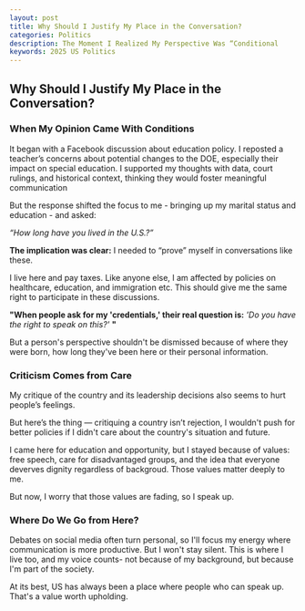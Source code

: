 ```yaml
---
layout: post
title: Why Should I Justify My Place in the Conversation?
categories: Politics
description: The Moment I Realized My Perspective Was “Conditional
keywords: 2025 US Politics
---
```

## Why Should I Justify My Place in the Conversation?

### When My Opinion Came With Conditions
It began with a Facebook discussion about education policy. I reposted a teacher’s concerns about potential changes to the DOE, especially their impact on special education. I supported my thoughts with data, court rulings, and historical context, thinking they would foster meaningful communication

But the response shifted the focus to me - bringing up my marital status and education - and asked:

*“How long have you lived in the U.S.?”*

**The implication was clear:** I needed to “prove” myself in conversations like these.

I live here and pay taxes. Like anyone else, I am affected by policies on healthcare, education, and immigration etc. This should give me the same right to participate in these discussions. 

**"When people ask for my 'credentials,' their real question is:**  *'Do you have the right to speak on this?'* **"**

But a person's perspective shouldn't be dismissed because of where they were born, how long they've been here or their personal information.

### Criticism Comes from Care
My critique of the country and its leadership decisions also seems to hurt people’s feelings.

But here’s the thing — critiquing a country isn’t rejection, I wouldn't push for better policies if I didn't care about the country's situation and future.

I came here for education and opportunity,  but I stayed because of values: free speech, care for disadvantaged groups, and the idea that everyone deverves dignity regardless of backgroud. Those values matter deeply to me. 

But now, I worry that those values are fading, so I speak up.

### Where Do We Go from Here?
Debates on social media often turn personal, so I'll focus my energy where communication is more productive. But I won't stay silent. This is where I live too, and my voice counts- not because of my background, but because I'm part of the society.

At its best, US has always been a place where people who can speak up. That's a value worth upholding.
